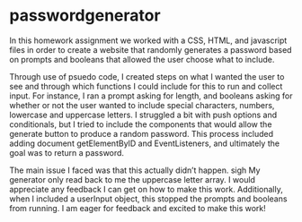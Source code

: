 # passwordgenerator
In this homework assignment we worked with a CSS, HTML, and javascript files in order to create a website that randomly generates a password based on prompts and booleans that allowed the user choose what to include.

Through use of psuedo code, I created steps on what I wanted the user to see and through which functions I could include for this to run and collect input. For instance, I ran a prompt asking for length, and booleans asking for whether or not the user wanted to include special characters, numbers, lowercase and uppercase letters. I struggled a bit with push options and conditionals, but I tried to include the components that would allow the generate button to produce a random password. This process included adding document getElementByID and EventListeners, and ultimately the goal was to return a password.

The main issue I faced was that this actually didn’t happen. sigh My generator only read back to me the uppercase letter array. I would appreciate any feedback I can get on how to make this work. Additionally, when I included a userInput object, this stopped the prompts and booleans from running. I am eager for feedback and excited to make this work!
